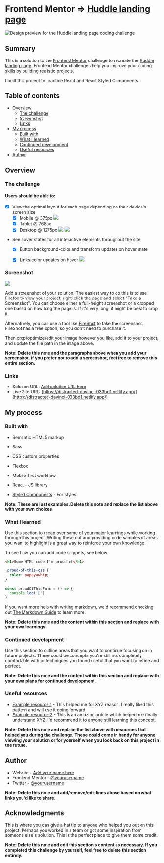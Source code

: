 # Frontend Mentor  ⇒ [Huddle landing page](https://www.frontendmentor.io/challenges/huddle-landing-page-with-alternating-feature-blocks-5ca5f5981e82137ec91a5100)

![Design preview for the Huddle landing page coding challenge](https://res.cloudinary.com/dz209s6jk/image/upload/q_auto:good,w_900/Challenges/efl9yt2c7gpgn2ezgeo7.jpg)


## Summary
This is a solution to the [Frontend Mentor](https://www.frontendmentor.io) challenge to recreate the [Huddle landing page](https://www.frontendmentor.io/challenges/huddle-landing-page-with-alternating-feature-blocks-5ca5f5981e82137ec91a5100).  Frontend Mentor challenges help you improve your coding skills by building realistic projects. 

I built this project to practice React and React Styled Components.

## Table of contents

- [Overview](#overview)
  - [The challenge](#the-challenge)
  - [Screenshot](#screenshot)
  - [Links](#links)
- [My process](#my-process)
  - [Built with](#built-with)
  - [What I learned](#what-i-learned)
  - [Continued development](#continued-development)
  - [Useful resources](#useful-resources)
- [Author](#author)


## Overview

### The challenge

#### Users should be able to:

- [x] View the optimal layout for each page depending on their device's screen size
  - [x] Mobile @ 375px
   ![](./design/mobile-design.jpg)
  - [x] Tablet @ 768px
  - [x] Desktop @ 1275px
   ![](./design/desktop-design.jpg)
    ![](./design/desktop-preview.jpg)
- See hover states for all interactive elements throughout the site
  - [x] Button background-color and transform updates on hover state
  - [x] Links color updates on hover
  ![](./design/active-states.jpg)


### Screenshot

![](./screenshot.jpg)

Add a screenshot of your solution. The easiest way to do this is to use Firefox to view your project, right-click the page and select "Take a Screenshot". You can choose either a full-height screenshot or a cropped one based on how long the page is. If it's very long, it might be best to crop it.

Alternatively, you can use a tool like [FireShot](https://getfireshot.com/) to take the screenshot. FireShot has a free option, so you don't need to purchase it. 

Then crop/optimize/edit your image however you like, add it to your project, and update the file path in the image above.

**Note: Delete this note and the paragraphs above when you add your screenshot. If you prefer not to add a screenshot, feel free to remove this entire section.**

### Links

- Solution URL: [Add solution URL here](https://your-solution-url.com)
- Live Site URL: [https://distracted-davinci-033bd1.netlify.app/](https://distracted-davinci-033bd1.netlify.app/)


## My process

### Built with

- Semantic HTML5 markup
- Sass
- CSS custom properties
- Flexbox
- Mobile-first workflow
- [React](https://reactjs.org/) - JS library

- [Styled Components](https://styled-components.com/) - For styles

**Note: These are just examples. Delete this note and replace the list above with your own choices**

### What I learned

Use this section to recap over some of your major learnings while working through this project. Writing these out and providing code samples of areas you want to highlight is a great way to reinforce your own knowledge.

To see how you can add code snippets, see below:

```html
<h1>Some HTML code I'm proud of</h1>
```
```css
.proud-of-this-css {
  color: papayawhip;
}
```
```js
const proudOfThisFunc = () => {
  console.log('🎉')
}
```

If you want more help with writing markdown, we'd recommend checking out [The Markdown Guide](https://www.markdownguide.org/) to learn more.

**Note: Delete this note and the content within this section and replace with your own learnings.**

### Continued development

Use this section to outline areas that you want to continue focusing on in future projects. These could be concepts you're still not completely comfortable with or techniques you found useful that you want to refine and perfect.

**Note: Delete this note and the content within this section and replace with your own plans for continued development.**

### Useful resources

- [Example resource 1](https://www.example.com) - This helped me for XYZ reason. I really liked this pattern and will use it going forward.
- [Example resource 2](https://www.example.com) - This is an amazing article which helped me finally understand XYZ. I'd recommend it to anyone still learning this concept.

**Note: Delete this note and replace the list above with resources that helped you during the challenge. These could come in handy for anyone viewing your solution or for yourself when you look back on this project in the future.**

## Author

- Website - [Add your name here](https://www.your-site.com)
- Frontend Mentor - [@yourusername](https://www.frontendmentor.io/profile/yourusername)
- Twitter - [@yourusername](https://www.twitter.com/yourusername)

**Note: Delete this note and add/remove/edit lines above based on what links you'd like to share.**

## Acknowledgments

This is where you can give a hat tip to anyone who helped you out on this project. Perhaps you worked in a team or got some inspiration from someone else's solution. This is the perfect place to give them some credit.

**Note: Delete this note and edit this section's content as necessary. If you completed this challenge by yourself, feel free to delete this section entirely.**
